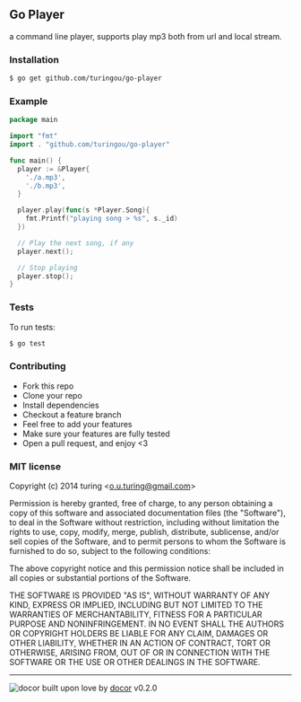 ## Go Player

a command line player, supports play mp3 both from url and local stream.

### Installation
```bash
$ go get github.com/turingou/go-player
```

### Example
```go
package main

import "fmt"
import . "github.com/turingou/go-player"

func main() {
  player := &Player{
    './a.mp3',
    './b.mp3',
  }

  player.play(func(s *Player.Song){
    fmt.Printf("playing song > %s", s._id)
  })

  // Play the next song, if any
  player.next();

  // Stop playing
  player.stop();
}
```

### Tests
To run tests:

```bash
$ go test
```

### Contributing
- Fork this repo
- Clone your repo
- Install dependencies
- Checkout a feature branch
- Feel free to add your features
- Make sure your features are fully tested
- Open a pull request, and enjoy <3

### MIT license
Copyright (c) 2014 turing &lt;o.u.turing@gmail.com&gt;

Permission is hereby granted, free of charge, to any person obtaining a copy
of this software and associated documentation files (the &quot;Software&quot;), to deal
in the Software without restriction, including without limitation the rights
to use, copy, modify, merge, publish, distribute, sublicense, and/or sell
copies of the Software, and to permit persons to whom the Software is
furnished to do so, subject to the following conditions:

The above copyright notice and this permission notice shall be included in
all copies or substantial portions of the Software.

THE SOFTWARE IS PROVIDED &quot;AS IS&quot;, WITHOUT WARRANTY OF ANY KIND, EXPRESS OR
IMPLIED, INCLUDING BUT NOT LIMITED TO THE WARRANTIES OF MERCHANTABILITY,
FITNESS FOR A PARTICULAR PURPOSE AND NONINFRINGEMENT. IN NO EVENT SHALL THE
AUTHORS OR COPYRIGHT HOLDERS BE LIABLE FOR ANY CLAIM, DAMAGES OR OTHER
LIABILITY, WHETHER IN AN ACTION OF CONTRACT, TORT OR OTHERWISE, ARISING FROM,
OUT OF OR IN CONNECTION WITH THE SOFTWARE OR THE USE OR OTHER DEALINGS IN
THE SOFTWARE.

---
![docor](https://raw.githubusercontent.com/turingou/docor/master/docor.png)
built upon love by [docor](https://github.com/turingou/docor.git) v0.2.0
